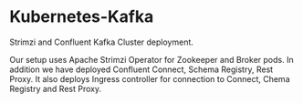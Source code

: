 # Kubernetes-Kafka
Strimzi and Confluent Kafka Cluster deployment.

Our setup uses Apache Strimzi Operator for Zookeeper and Broker pods. 
In addition we have deployed Confluent Connect, Schema Registry, Rest Proxy.
It also deploys Ingress controller for connection to Connect, Chema Registry and Rest Proxy.
